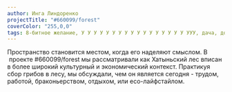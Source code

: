 ```yaml
---
author: Инга Линдоренко
projectTitle: "#660099/forest"
coverColor: "255,0,0"
tags: 8-битное желание, У У У У У У У У У У У У У У У У У УУУ, дача, добывающий капитализм, все всем
---
```

Пространство становится местом, когда его наделяют смыслом. В  проекте #660099/forest мы рассматривали как Хатыньский лес вписан в более широкий культурный и экономический контекст. Практикуя сбор грибов в лесу, мы обсуждали, чем он является сегодня - трудом, работой, браконьерством, отдыхом, или eco-лайфстайлом.